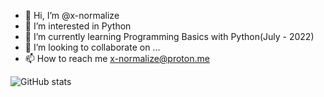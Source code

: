 - 👋 Hi, I’m @x-normalize
- 👀 I’m interested in Python
- 🌱 I’m currently learning Programming Basics with Python(July - 2022)
- 💞️ I’m looking to collaborate on ...
- 📫 How to reach me x-normalize@proton.me

![GitHub stats](https://github-readme-stats.vercel.app/api?username=x-normalize&theme=codeSTACKr&show_icons=true)
